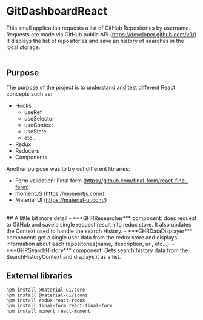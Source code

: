 # GitDashboardReact
This small application requests a list of GitHub Repositories by username.<br>
Requests are made via GitHub public API (https://developer.github.com/v3/)<br>
It displays the list of repositories and save an history of searches in the local storage.<br><br>

## Purpose
The purpose of the project is to understand and test different React concepts such as:
* Hooks
    * useRef
    * useSelector
    * useContext
    * useState
    * etc...
* Redux
* Reducers
* Components

Another purpose was to try out different libraries:
* Form validation: Final form (https://github.com/final-form/react-final-form)
* momentJS (https://momentjs.com/)
* Material UI (https://material-ui.com/)
<br>
## A little bit more detail
- ***GHRResearcher*** component: does request to GitHub and save a single request result into redux store. It also updates the Context used to handle the search History.
- ***GHRDataDisplayer*** component: get a single user data from the redux store and displays information about each repositories(name, description, url, etc...).
- ***GHRSearchHistory*** component: Gets search history data from the SearchHistoryContext and displays it as a list.

## External libraries
```
npm install @material-ui/core
npm install @material-ui/icons
npm install redux react-redux
npm install final-form react-final-form
npm install moment react-moment
```
